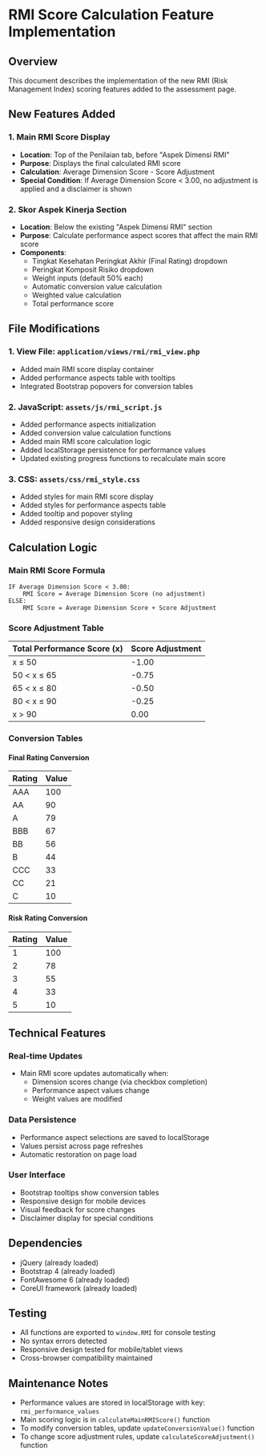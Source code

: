 # RMI Score Calculation Feature Implementation

## Overview
This document describes the implementation of the new RMI (Risk Management Index) scoring features added to the assessment page.

## New Features Added

### 1. Main RMI Score Display
- **Location**: Top of the Penilaian tab, before "Aspek Dimensi RMI"
- **Purpose**: Displays the final calculated RMI score
- **Calculation**: Average Dimension Score - Score Adjustment
- **Special Condition**: If Average Dimension Score < 3.00, no adjustment is applied and a disclaimer is shown

### 2. Skor Aspek Kinerja Section
- **Location**: Below the existing "Aspek Dimensi RMI" section
- **Purpose**: Calculate performance aspect scores that affect the main RMI score
- **Components**:
  - Tingkat Kesehatan Peringkat Akhir (Final Rating) dropdown
  - Peringkat Komposit Risiko dropdown
  - Weight inputs (default 50% each)
  - Automatic conversion value calculation
  - Weighted value calculation
  - Total performance score

## File Modifications

### 1. View File: `application/views/rmi/rmi_view.php`
- Added main RMI score display container
- Added performance aspects table with tooltips
- Integrated Bootstrap popovers for conversion tables

### 2. JavaScript: `assets/js/rmi_script.js`
- Added performance aspects initialization
- Added conversion value calculation functions
- Added main RMI score calculation logic
- Added localStorage persistence for performance values
- Updated existing progress functions to recalculate main score

### 3. CSS: `assets/css/rmi_style.css`
- Added styles for main RMI score display
- Added styles for performance aspects table
- Added tooltip and popover styling
- Added responsive design considerations

## Calculation Logic

### Main RMI Score Formula
```
IF Average Dimension Score < 3.00:
    RMI Score = Average Dimension Score (no adjustment)
ELSE:
    RMI Score = Average Dimension Score + Score Adjustment
```

### Score Adjustment Table
| Total Performance Score (x) | Score Adjustment |
|------------------------------|------------------|
| x ≤ 50                      | -1.00            |
| 50 < x ≤ 65                 | -0.75            |
| 65 < x ≤ 80                 | -0.50            |
| 80 < x ≤ 90                 | -0.25            |
| x > 90                      | 0.00             |

### Conversion Tables

#### Final Rating Conversion
| Rating | Value |
|--------|-------|
| AAA    | 100   |
| AA     | 90    |
| A      | 79    |
| BBB    | 67    |
| BB     | 56    |
| B      | 44    |
| CCC    | 33    |
| CC     | 21    |
| C      | 10    |

#### Risk Rating Conversion
| Rating | Value |
|--------|-------|
| 1      | 100   |
| 2      | 78    |
| 3      | 55    |
| 4      | 33    |
| 5      | 10    |

## Technical Features

### Real-time Updates
- Main RMI score updates automatically when:
  - Dimension scores change (via checkbox completion)
  - Performance aspect values change
  - Weight values are modified

### Data Persistence
- Performance aspect selections are saved to localStorage
- Values persist across page refreshes
- Automatic restoration on page load

### User Interface
- Bootstrap tooltips show conversion tables
- Responsive design for mobile devices
- Visual feedback for score changes
- Disclaimer display for special conditions

## Dependencies
- jQuery (already loaded)
- Bootstrap 4 (already loaded)
- FontAwesome 6 (already loaded)
- CoreUI framework (already loaded)

## Testing
- All functions are exported to `window.RMI` for console testing
- No syntax errors detected
- Responsive design tested for mobile/tablet views
- Cross-browser compatibility maintained

## Maintenance Notes
- Performance values are stored in localStorage with key: `rmi_performance_values`
- Main scoring logic is in `calculateMainRMIScore()` function
- To modify conversion tables, update `updateConversionValue()` function
- To change score adjustment rules, update `calculateScoreAdjustment()` function
